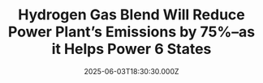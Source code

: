---
title: "Hydrogen Gas Blend Will Reduce Power Plant’s Emissions by 75%–as it Helps Power 6 States"
date: 2025-06-03T18:30:30.000Z
category: Human Kindness
externalLink: "https://www.goodnewsnetwork.org/hydrogen-gas-blend-to-reduce-utah-plants-emissions-by-75-as-it-helps-power-6-states/"
image: ""
excerpt: "A coal power plant in Utah is set for a green transformation having reached its decommissioning year, as billions are being set aside to use modernize it with hydrogen gas. A rare geologic feature underneath the plant will allow them to store the gas in copious amounts, making it the perfect place for that transformation […] The post Hydrogen Gas…"
---